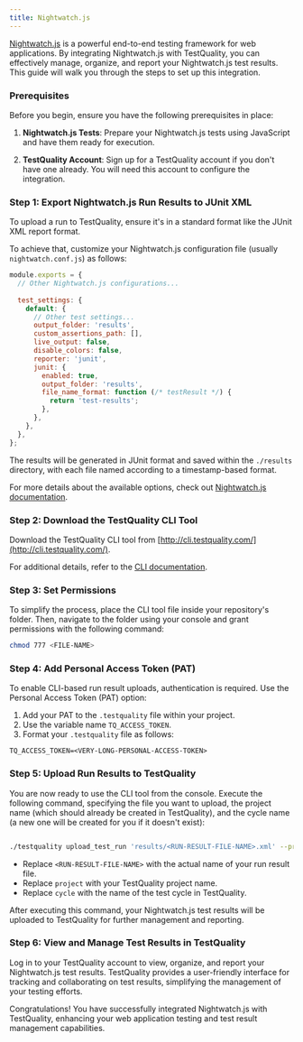 ```yaml
---
title: Nightwatch.js 
---
```


[Nightwatch.js](https://nightwatchjs.org/) is a powerful end-to-end testing framework for web applications. By integrating Nightwatch.js with TestQuality, you can effectively manage, organize, and report your Nightwatch.js test results. This guide will walk you through the steps to set up this integration.

### Prerequisites

Before you begin, ensure you have the following prerequisites in place:

1. **Nightwatch.js Tests**: Prepare your Nightwatch.js tests using JavaScript and have them ready for execution.

2. **TestQuality Account**: Sign up for a TestQuality account if you don't have one already. You will need this account to configure the integration.

### Step 1: Export Nightwatch.js Run Results to JUnit XML

To upload a run to TestQuality, ensure it's in a standard format like the JUnit XML report format. 

To achieve that, customize your Nightwatch.js configuration file (usually `nightwatch.conf.js`) as follows:

```javascript
module.exports = {
  // Other Nightwatch.js configurations...
  
  test_settings: {
    default: {
      // Other test settings...
      output_folder: 'results',
      custom_assertions_path: [],
      live_output: false,
      disable_colors: false,
      reporter: 'junit',
      junit: {
        enabled: true,
        output_folder: 'results',
        file_name_format: function (/* testResult */) {
          return 'test-results';
        },
      },
    },
  },
};
```

The results will be generated in JUnit format and saved within the `./results` directory, with each file named according to a timestamp-based format.

For more details about the available options, check out [Nightwatch.js documentation](https://nightwatchjs.org/guide/reporters/use-junit-reporter.html).

### Step 2: Download the TestQuality CLI Tool

Download the TestQuality CLI tool from [http://cli.testquality.com/](http://cli.testquality.com/).

For additional details, refer to the [CLI documentation](/testquality_cli/overview).

### Step 3: Set Permissions

To simplify the process, place the CLI tool file inside your repository's folder. Then, navigate to the folder using your console and grant permissions with the following command:

```bash
chmod 777 <FILE-NAME>
```
### Step 4: Add Personal Access Token (PAT)

To enable CLI-based run result uploads, authentication is required. Use the Personal Access Token (PAT) option:

1. Add your PAT to the `.testquality` file within your project.
2. Use the variable name `TQ_ACCESS_TOKEN`.
3. Format your `.testquality` file as follows:

```plaintext
TQ_ACCESS_TOKEN=<VERY-LONG-PERSONAL-ACCESS-TOKEN>
```
### Step 5: Upload Run Results to TestQuality

You are now ready to use the CLI tool from the console. Execute the following command, specifying the file you want to upload, the project name (which should already be created in TestQuality), and the cycle name (a new one will be created for you if it doesn't exist):

```bash

./testquality upload_test_run 'results/<RUN-RESULT-FILE-NAME>.xml' --project_name=project --plan_name=cycle
```
- Replace `<RUN-RESULT-FILE-NAME>` with the actual name of your run result file.
- Replace `project` with your TestQuality project name.
- Replace `cycle` with the name of the test cycle in TestQuality.


After executing this command, your Nightwatch.js test results will be uploaded to TestQuality for further management and reporting.

### Step 6: View and Manage Test Results in TestQuality

Log in to your TestQuality account to view, organize, and report your Nightwatch.js test results. TestQuality provides a user-friendly interface for tracking and collaborating on test results, simplifying the management of your testing efforts.

Congratulations! You have successfully integrated Nightwatch.js with TestQuality, enhancing your web application testing and test result management capabilities.
